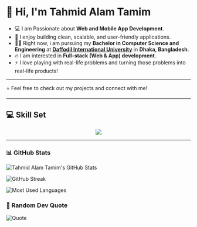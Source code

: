 # 👋 Hi, I'm Tahmid Alam Tamim

- 💻 I am Passionate about **Web and Mobile App Development**.  
- 🚀 I enjoy building clean, scalable, and user-friendly applications.
- 🧑‍🎓 Right now, i am pursuing my **Bachelor in Computer Science and Engineering** at **<a href="https://daffodilvarsity.edu.bd/">Daffodil International University</a>** in **Dhaka, Bangladesh**.
- 🔥 I am interested in **Full-stack (Web & App) development**.
- ⚡ I love playing with real-life problems and turning those problems into real-life products!

---

⭐️ Feel free to check out my projects and connect with me!

---

## 💻 Skill Set
<p align="center">
  <img src="https://skillicons.dev/icons?i=html,css,js,bootstrap,tailwind,react,php,laravel,python,django,mysql,postgres,git,github,c,cpp,java" />
</p>

---

### 📊 GitHub Stats

![Tahmid Alam Tamim's GitHub Stats](https://github-readme-stats.vercel.app/api?username=Mr-Explorer142&show_icons=true&theme=radical)

![GitHub Streak](https://github-readme-streak-stats.herokuapp.com/?user=Mr-Explorer142&theme=radical)

![Most Used Languages](https://github-readme-stats.vercel.app/api/top-langs/?username=Mr-Explorer142&layout=compact&theme=radical)

### 🦊 Random Dev Quote
![Quote](https://quotes-github-readme.vercel.app/api?type=horizontal&theme=radical)

